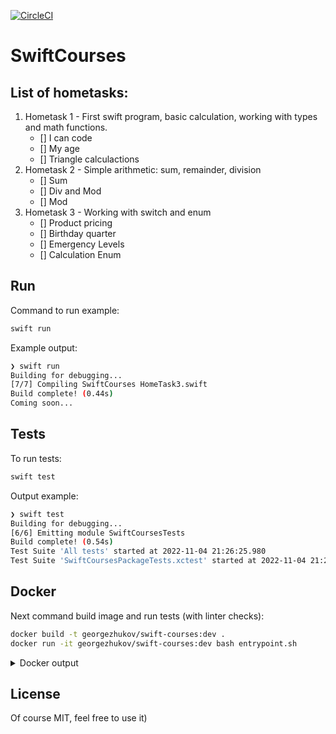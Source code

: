 [![CircleCI](https://dl.circleci.com/status-badge/img/gh/GeorgeZhukov/swift-courses/tree/main.svg?style=svg)](https://dl.circleci.com/status-badge/redirect/gh/GeorgeZhukov/swift-courses/tree/main)


# SwiftCourses


## List of hometasks:
  1. Hometask 1 - First swift program, basic calculation, working with types and math functions.
      - [] I can code
      - [] My age
      - [] Triangle calculactions
  1. Hometask 2 - Simple arithmetic: sum, remainder, division
      - [] Sum
      - [] Div and Mod
      - [] Mod
  1. Hometask 3 - Working with switch and enum
      - [] Product pricing
      - [] Birthday quarter
      - [] Emergency Levels
      - [] Calculation Enum



## Run

Command to run example:
```bash
swift run
```


Example output:
```bash
❯ swift run
Building for debugging...
[7/7] Compiling SwiftCourses HomeTask3.swift
Build complete! (0.44s)
Coming soon...
```


## Tests

To run tests:
```bash
swift test
```


Output example:
```bash
❯ swift test
Building for debugging...
[6/6] Emitting module SwiftCoursesTests
Build complete! (0.54s)
Test Suite 'All tests' started at 2022-11-04 21:26:25.980
Test Suite 'SwiftCoursesPackageTests.xctest' started at 2022-11-04 21:26:25.981

```


## Docker

Next command build image and run tests (with linter checks):
```bash
docker build -t georgezhukov/swift-courses:dev .
docker run -it georgezhukov/swift-courses:dev bash entrypoint.sh

```

<details>
  <summary>Docker output</summary>
Coming soon....
</details>


## License

Of course MIT, feel free to use it)
